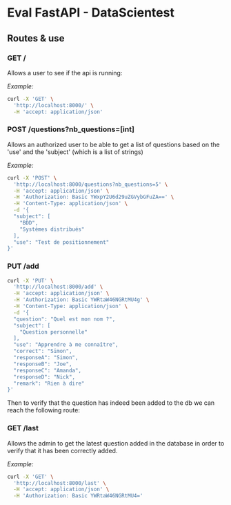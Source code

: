 
# Eval FastAPI - DataScientest

## Routes & use

### GET /
Allows a user to see if the api is running:

*Example:*
```bash
curl -X 'GET' \
  'http://localhost:8000/' \
  -H 'accept: application/json'
```

### POST /questions?nb_questions=[int]

Allows an authorized user to be able to get a list of questions based on the 'use' and the 'subject' (which is a list of strings)

*Example:*
```bash
curl -X 'POST' \
  'http://localhost:8000/questions?nb_questions=5' \
  -H 'accept: application/json' \
  -H 'Authorization: Basic YWxpY2U6d29uZGVybGFuZA==' \
  -H 'Content-Type: application/json' \
  -d '{
  "subject": [
    "BDD",
	"Systèmes distribués"
  ],
  "use": "Test de positionnement"
}'
```

### PUT /add

```bash
curl -X 'PUT' \
  'http://localhost:8000/add' \
  -H 'accept: application/json' \
  -H 'Authorization: Basic YWRtaW46NGRtMU4g' \
  -H 'Content-Type: application/json' \
  -d '{
  "question": "Quel est mon nom ?",
  "subject": [
    "Question personnelle"
  ],
  "use": "Apprendre à me connaître",
  "correct": "Simon",
  "responseA": "Simon",
  "responseB": "Joe",
  "responseC": "Amanda",
  "responseD": "Nick",
  "remark": "Rien à dire"
}'
```

Then to verify that the question has indeed been added to the db we can reach the following route:

### GET /last

Allows the admin to get the latest question added in the database in order to verify that it has been correctly added.

*Example:*

```bash
curl -X 'GET' \
  'http://localhost:8000/last' \
  -H 'accept: application/json' \
  -H 'Authorization: Basic YWRtaW46NGRtMU4='
```